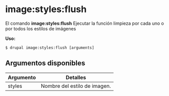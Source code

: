 # image:styles:flush
El comando **image:styles:flush** Ejecutar la función limpieza por cada uno o por todos los estilos de imágenes

**Uso:**
```
$ drupal image:styles:flush [arguments] 
```

## Argumentos disponibles
Argumento | Detalles
---------|-------------
styles | Nombre del estilo de imagen.
